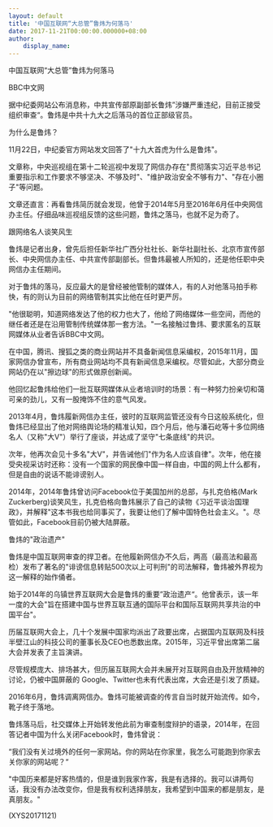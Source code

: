 ```yaml
---
layout: default
title: '中国互联网“大总管”鲁炜为何落马'
date: 2017-11-21T00:00:00.000000+08:00
author:
    display_name: 
---
```


中国互联网“大总管”鲁炜为何落马

BBC中文网

据中纪委网站公布消息称，中共宣传部原副部长鲁炜”涉嫌严重违纪，目前正接受组织审查“。鲁炜是中共十九大之后落马的首位正部级官员。

为什么是鲁炜？

11月22日，中纪委官方网站发文回答了"十九大首虎为什么是鲁炜"。

文章称，中央巡视组在第十二轮巡视中发现了网信办存在"贯彻落实习近平总书记重要指示和工作要求不够坚决、不够及时"、"维护政治安全不够有力"、"存在小圈子"等问题。

文章还直言：再看鲁炜简历就会发现，他曾于2014年5月至2016年6月任中央网信办主任。仔细品味巡视组反馈的这些问题，鲁炜之落马，也就不足为奇了。

跟网络名人谈笑风生

鲁炜是记者出身，曾先后担任新华社广西分社社长、新华社副社长、北京市宣传部长、中央网信办主任、中共宣传部副部长。但鲁炜最被人所知的，还是他任职中央网信办主任期间。

对于鲁炜的落马，反应最大的是曾经被他管制的媒体人，有的人对他落马拍手称快，有的则认为目前的网络管制其实比他在任时更严厉。

"他很聪明，知道网络发达了他的权力也大了，他给了网络媒体一些空间，而他的继任者还是在沿用管制传统媒体那一套方法。"一名接触过鲁炜、要求匿名的互联网媒体从业者告诉BBC中文网。

在中国，腾讯、搜狐之类的商业网站并不具备新闻信息采编权，2015年11月，国家网信办曾宣布，所有商业网站均不具有新闻信息采编权。尽管如此，大部分商业网站仍在以"擦边球"的形式做原创新闻。

他回忆起鲁炜给他们一批互联网媒体从业者培训时的场景：有一种努力扮亲切和蔼可亲的劲儿，又有一股掩饰不住的意气风发。

2013年4月，鲁炜履新网信办主任，彼时的互联网监管还没有今日这般系统化，但鲁炜已经显出了他对网络舆论场的精准认知，四个月后，他与潘石屹等十多位网络名人（又称"大V"）举行了座谈，并达成了坚守"七条底线"的共识。

次年，他再次会见十多名"大V"，并告诫他们"作为名人应该自律"。次年，他在接受央视采访时还称：没有一个国家的网民像中国一样自由，中国的网上什么都有，但是自由的说话不能诽谤别人。

2014年，2014年鲁炜曾访问Facebook位于美国加州的总部，与扎克伯格(Mark Zuckerberg)谈笑风生，扎克伯格向鲁炜展示了自己的读物《习近平谈治国理政》，并解释"这本书我也给同事买了，我要让他们了解中国特色社会主义。"。尽管如此，Facebook目前仍被大陆屏蔽。

鲁炜的"政治遗产"

鲁炜是中国互联网审查的捍卫者。在他履新网信办不久后，两高（最高法和最高检）发布了著名的"诽谤信息转贴500次以上可判刑"的司法解释，鲁炜被外界视为这一解释的始作俑者。

始于2014年的乌镇世界互联网大会是鲁炜的重要”政治遗产“。他曾表示，该一年一度的大会"旨在搭建中国与世界互联互通的国际平台和国际互联网共享共治的中国平台"。

历届互联网大会上，几十个发展中国家均派出了政要出席，占据国内互联网及科技半壁江山的科技公司的董事长及CEO也悉数出席。2015年，习近平曾出席第二届大会并发表了主旨演讲。

尽管规模庞大、排场甚大，但历届互联网大会并未展开对互联网自由及开放精神的讨论，仍被中国屏蔽的 Google、Twitter也未有代表出席，大会还是引发了质疑。

2016年6月，鲁炜调离网信办。鲁炜可能被调查的传言自当时就开始流传。如今，靴子终于落地。

鲁炜落马后，社交媒体上开始转发他此前为审查制度辩护的语录，2014年，在回答记者中国为什么关闭Facebook时，鲁炜曾说：

“我们没有关过境外的任何一家网站。你的网站在你家里，我怎么可能跑到你家去关你家的网站呢？“

"中国历来都是好客热情的，但是谁到我家作客，我是有选择的。我可以讲两句话，我没有办法改变你，但是我有权利选择朋友，我希望到中国来的都是朋友，是真朋友。"

(XYS20171121)

